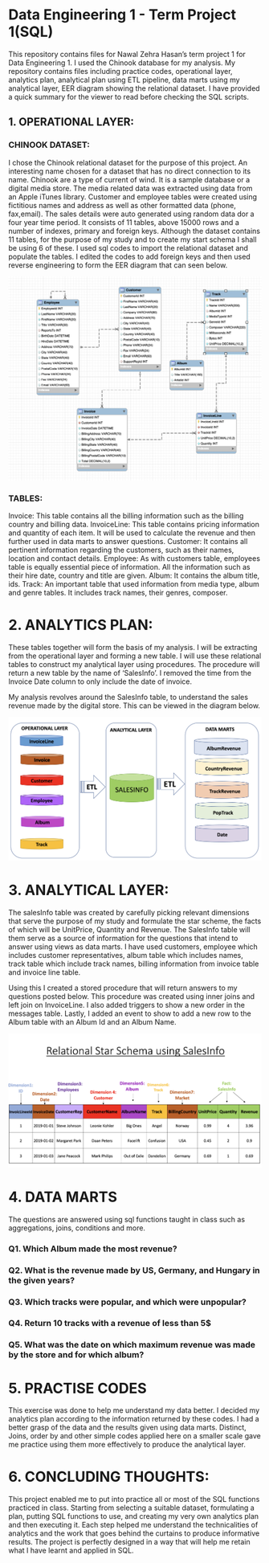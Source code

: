 # Data Engineering 1 - Term Project 1(SQL)

This repository contains files for Nawal Zehra Hasan’s term project 1 for Data Engineering 1. I used the Chinook database for my analysis. My repository contains files including practice codes, operational layer, analytics plan, analytical plan using ETL pipeline, data marts using my analytical layer, EER diagram showing the relational dataset. I have provided a quick summary for the viewer to read before checking the SQL scripts. 


## 1.	OPERATIONAL LAYER:

### CHINOOK DATASET: 
I chose the Chinook relational dataset for the purpose of this project. An interesting name chosen for a dataset that has no direct connection to its name. Chinook are a type of current of wind. It is a sample  database or a digital media store. The media related data was extracted using data  from an Apple iTunes library. Customer and employee tables were created using fictitious names and address as well as other formatted data (phone, fax,email). The sales details were auto generated using random data dor a four year time period. It consists of 11 tables, above 15000 rows and a number of indexes, primary and foreign keys. Although the dataset contains 11 tables, for the purpose of my study and to create my start schema I shall be using 6 of these. I used sql codes to import the relational dataset and populate the tables. I edited the codes to add foreign keys and then used reverse engineering to form the EER diagram that can seen below. 
<p align="center">
  <img src="https://github.com/nawalhasan/CEU_DE1-SQL-KNIME/blob/main/Term-Project-1/EER%20diagram.png" />
</p>

### TABLES:
Invoice: This table contains all the billing information such as the billing country and billing data.
InvoiceLine: This table contains pricing information and quantity of each item. It will be used to calculate the revenue and then further used in data marts to answer questions.
Customer: It contains all pertinent information regarding the customers, such as their names, location and contact details.
Employee: As with customers table, employees table is equally essential piece of information. All the information such as their hire date, country and title are given.
Album: It contains the album title, ids.
Track: An important table that used information from media type, album and genre tables. It includes track names, their genres, composer. 

# 2.	ANALYTICS PLAN:
These tables together will form the basis of my analysis. I will be extracting from the operational layer and forming a new table. I will use these relational tables to construct my analytical layer using procedures. The procedure will return a new table by the name of ‘SalesInfo’. I removed the time from the Invoice Date column to only include the date of invoice.

My analysis revolves around the SalesInfo table, to understand the sales revenue made by the digital store. This can be viewed in the diagram below.
<p align="center">
  <img src="https://github.com/nawalhasan/CEU_DE1-SQL-KNIME/blob/main/Term-Project-1/2.%20Analytics_plan.png" />
</p>

# 3.	ANALYTICAL LAYER:

The salesInfo table was created by carefully picking relevant dimensions that serve the purpose of my study and formulate the star scheme, the facts of which will be UnitPrice, Quantity and Revenue. The SalesInfo table will them serve as a source of information for the questions that intend to answer using views as data marts. I have used customers, employee which includes customer representatives, album table which includes names, track table which include track names, billing information from invoice table and invoice line table. 

Using this I created a stored procedure that will return answers to my questions posted below. This procedure was created using inner joins and left join on InvoiceLine.  I also added triggers to show a new order in the messages table. Lastly, I added an event to show to add a new row to the Album table with an Album Id and an Album Name.

<p align="center">
  <img src="https://github.com/nawalhasan/CEU_DE1-SQL-KNIME/blob/main/Term-Project-1/Star_shema.png" />
</p>

# 4.	DATA MARTS
The questions are answered using sql functions taught in class such as aggregations, joins, conditions and more. 

### Q1. Which Album made the most revenue?
### Q2. What is the revenue made by US, Germany, and Hungary in the given years?
### Q3. Which tracks were popular, and which were unpopular?
### Q4. Return 10 tracks with a revenue of less than 5$
### Q5. What was the date on which maximum revenue was made by the store and for which album?


# 5.	PRACTISE CODES
This exercise was done to help me understand my data better. I decided my analytics plan according to the information returned by these codes. I had a better grasp of the data and the results given using data marts. Distinct, Joins, order by and other simple codes applied here on a smaller scale gave me practice using them more effectively to produce the analytical layer. 

# 6.	CONCLUDING THOUGHTS:

This project enabled me to put into practice all or most of the SQL functions practiced in class. Starting from selecting a suitable dataset, formulating a plan, putting SQL functions to use, and creating my very own analytics plan and then executing it. Each step helped me understand the technicalities of analytics and the work that goes behind the curtains to produce informative results. The project is perfectly designed in a way that will help me retain what I have learnt and applied in SQL.






